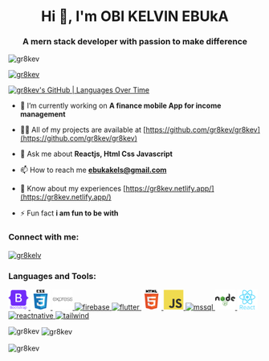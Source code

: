<h1 align="center">Hi 👋, I'm OBI KELVIN EBUkA</h1>
<h3 align="center">A mern stack developer with passion to make difference </h3>

<p align="left"> <img src="https://komarev.com/ghpvc/?username=gr8kev&label=Profile%20views&color=0e75b6&style=flat" alt="gr8kev" /> </p>

<p align="left"> <a href="https://github.com/ryo-ma/github-profile-trophy"><img src="https://github-profile-trophy.vercel.app/?username=gr8kev" alt="gr8kev" /></a> </p>

[![gr8kev's GitHub | Languages Over Time](https://stats.quine.sh/gr8kev/languages-over-time?theme=dark)](http://localhost:3000?utm_source=widgets&utm_campaign=gr8kev)

- 🔭 I’m currently working on **A finance mobile App for income management**

- 👨‍💻 All of my projects are available at [https://github.com/gr8kev/gr8kev](https://github.com/gr8kev/gr8kev)

- 💬 Ask me about **Reactjs, Html Css Javascript**

- 📫 How to reach me **ebukakels@gmail.com**

- 📄 Know about my experiences [https://gr8kev.netlify.app/](https://gr8kev.netlify.app/)

- ⚡ Fun fact **i am fun to be with**

<h3 align="left">Connect with me:</h3>
<p align="left">
<a href="https://instagram.com/gr8kelv" target="blank"><img align="center" src="https://raw.githubusercontent.com/rahuldkjain/github-profile-readme-generator/master/src/images/icons/Social/instagram.svg" alt="gr8kelv" height="30" width="40" /></a>
</p>

<h3 align="left">Languages and Tools:</h3>
<p align="left"> <a href="https://getbootstrap.com" target="_blank" rel="noreferrer"> <img src="https://raw.githubusercontent.com/devicons/devicon/master/icons/bootstrap/bootstrap-plain-wordmark.svg" alt="bootstrap" width="40" height="40"/> </a> <a href="https://www.w3schools.com/css/" target="_blank" rel="noreferrer"> <img src="https://raw.githubusercontent.com/devicons/devicon/master/icons/css3/css3-original-wordmark.svg" alt="css3" width="40" height="40"/> </a> <a href="https://expressjs.com" target="_blank" rel="noreferrer"> <img src="https://raw.githubusercontent.com/devicons/devicon/master/icons/express/express-original-wordmark.svg" alt="express" width="40" height="40"/> </a> <a href="https://firebase.google.com/" target="_blank" rel="noreferrer"> <img src="https://www.vectorlogo.zone/logos/firebase/firebase-icon.svg" alt="firebase" width="40" height="40"/> </a> <a href="https://flutter.dev" target="_blank" rel="noreferrer"> <img src="https://www.vectorlogo.zone/logos/flutterio/flutterio-icon.svg" alt="flutter" width="40" height="40"/> </a> <a href="https://www.w3.org/html/" target="_blank" rel="noreferrer"> <img src="https://raw.githubusercontent.com/devicons/devicon/master/icons/html5/html5-original-wordmark.svg" alt="html5" width="40" height="40"/> </a> <a href="https://developer.mozilla.org/en-US/docs/Web/JavaScript" target="_blank" rel="noreferrer"> <img src="https://raw.githubusercontent.com/devicons/devicon/master/icons/javascript/javascript-original.svg" alt="javascript" width="40" height="40"/> </a> <a href="https://www.microsoft.com/en-us/sql-server" target="_blank" rel="noreferrer"> <img src="https://www.svgrepo.com/show/303229/microsoft-sql-server-logo.svg" alt="mssql" width="40" height="40"/> </a> <a href="https://nodejs.org" target="_blank" rel="noreferrer"> <img src="https://raw.githubusercontent.com/devicons/devicon/master/icons/nodejs/nodejs-original-wordmark.svg" alt="nodejs" width="40" height="40"/> </a> <a href="https://reactjs.org/" target="_blank" rel="noreferrer"> <img src="https://raw.githubusercontent.com/devicons/devicon/master/icons/react/react-original-wordmark.svg" alt="react" width="40" height="40"/> </a> <a href="https://reactnative.dev/" target="_blank" rel="noreferrer"> <img src="https://reactnative.dev/img/header_logo.svg" alt="reactnative" width="40" height="40"/> </a> <a href="https://tailwindcss.com/" target="_blank" rel="noreferrer"> <img src="https://www.vectorlogo.zone/logos/tailwindcss/tailwindcss-icon.svg" alt="tailwind" width="40" height="40"/> </a> </p>

<p><img align="left" src="https://github-readme-stats.vercel.app/api/top-langs?username=gr8kev&show_icons=true&locale=en&layout=compact" alt="gr8kev" /></p>

<p>&nbsp;<img align="center" src="https://github-readme-stats.vercel.app/api?username=gr8kev&show_icons=true&locale=en" alt="gr8kev" /></p>

<p><img align="center" src="https://github-readme-streak-stats.herokuapp.com/?user=gr8kev&" alt="gr8kev" /></p>


<!--
**gr8kev/gr8kev** is a ✨ _special_ ✨ repository because its `README.md` (this file) appears on your GitHub profile.

Here are some ideas to get you started:

- 🔭 I’m currently working on ...
- 🌱 I’m currently learning ...
- 👯 I’m looking to collaborate on ...
- 🤔 I’m looking for help with ...
- 💬 Ask me about ...
- 📫 How to reach me: ...
- 😄 Pronouns: ...
- ⚡ Fun fact: ...
-->
